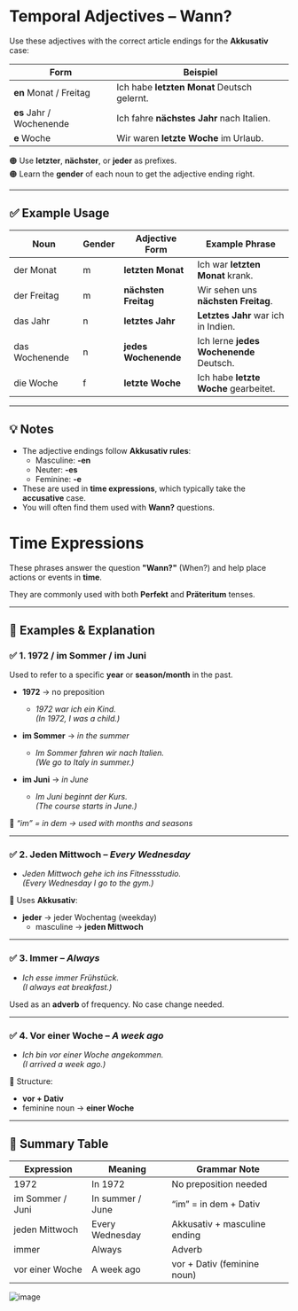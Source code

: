 # Temporal Adjectives – Wann? 

Use these adjectives with the correct article endings for the **Akkusativ** case:

| Form                      | Beispiel                   |
|---------------------------|----------------------------|
| **en** Monat / Freitag    | Ich habe **letzten Monat** Deutsch gelernt.  
| **es** Jahr / Wochenende  | Ich fahre **nächstes Jahr** nach Italien.  
| **e** Woche               | Wir waren **letzte Woche** im Urlaub.  

🟠 Use **letzter**, **nächster**, or **jeder** as prefixes.  
🟠 Learn the **gender** of each noun to get the adjective ending right.

---

## ✅ Example Usage

| Noun            | Gender | Adjective Form     | Example Phrase                        |
|------------------|--------|--------------------|----------------------------------------|
| der Monat        | m      | **letzten Monat**  | Ich war **letzten Monat** krank.  
| der Freitag      | m      | **nächsten Freitag** | Wir sehen uns **nächsten Freitag**.  
| das Jahr         | n      | **letztes Jahr**   | **Letztes Jahr** war ich in Indien.  
| das Wochenende   | n      | **jedes Wochenende** | Ich lerne **jedes Wochenende** Deutsch.  
| die Woche        | f      | **letzte Woche**   | Ich habe **letzte Woche** gearbeitet.  

---

## 💡 Notes

- The adjective endings follow **Akkusativ rules**:
  - Masculine: **-en**
  - Neuter: **-es**
  - Feminine: **-e**
- These are used in **time expressions**, which typically take the **accusative** case.
- You will often find them used with **Wann?** questions.

# Time Expressions

These phrases answer the question **"Wann?"** (When?) and help place actions or events in **time**.

They are commonly used with both **Perfekt** and **Präteritum** tenses.

---

## 📅 Examples & Explanation

### ✅ 1. **1972 / im Sommer / im Juni**
Used to refer to a specific **year** or **season/month** in the past.

- **1972** → no preposition
  - *1972 war ich ein Kind.*  
  *(In 1972, I was a child.)*

- **im Sommer** → *in the summer*
  - *Im Sommer fahren wir nach Italien.*  
  *(We go to Italy in summer.)*

- **im Juni** → *in June*
  - *Im Juni beginnt der Kurs.*  
  *(The course starts in June.)*

📌 *“im” = in dem → used with months and seasons*

---

### ✅ 2. **Jeden Mittwoch** – *Every Wednesday*
- *Jeden Mittwoch gehe ich ins Fitnessstudio.*  
  *(Every Wednesday I go to the gym.)*

📌 Uses **Akkusativ**:
- **jeder** → jeder Wochentag (weekday)
  - masculine → **jeden Mittwoch**

---

### ✅ 3. **Immer** – *Always*
- *Ich esse immer Frühstück.*  
  *(I always eat breakfast.)*

Used as an **adverb** of frequency. No case change needed.

---

### ✅ 4. **Vor einer Woche** – *A week ago*
- *Ich bin vor einer Woche angekommen.*  
  *(I arrived a week ago.)*

📌 Structure:
- **vor + Dativ**  
- feminine noun → **einer Woche**

---

## 🔁 Summary Table

| Expression          | Meaning             | Grammar Note                   |
|---------------------|----------------------|--------------------------------|
| 1972                | In 1972              | No preposition needed          |
| im Sommer / Juni    | In summer / June     | “im” = in dem + Dativ          |
| jeden Mittwoch      | Every Wednesday      | Akkusativ + masculine ending   |
| immer               | Always               | Adverb                         |
| vor einer Woche     | A week ago           | vor + Dativ (feminine noun)    |

![image](https://github.com/user-attachments/assets/c9cb2efa-552d-4578-99de-c046876e35ed)

